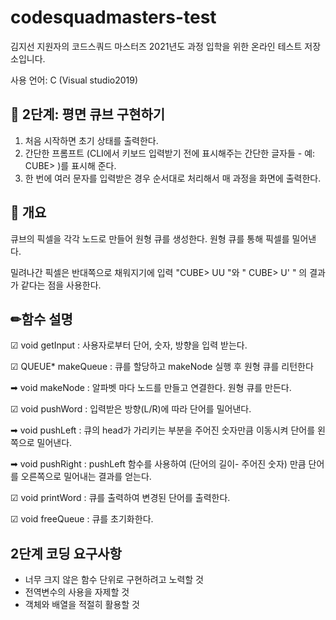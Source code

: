 # codesquadmasters-test
김지선 지원자의 코드스쿼드 마스터즈 2021년도 과정 입학을 위한 온라인 테스트 저장소입니다.

사용 언어: C (Visual studio2019)

## 🔨 2단계: 평면 큐브 구현하기
1. 처음 시작하면 초기 상태를 출력한다.
2. 간단한 프롬프트 (CLI에서 키보드 입력받기 전에 표시해주는 간단한 글자들 - 예: CUBE> )를 표시해 준다.
3. 한 번에 여러 문자를 입력받은 경우 순서대로 처리해서 매 과정을 화면에 출력한다.

## 📝 개요
큐브의 픽셀을 각각 노드로 만들어 원형 큐를 생성한다. 
원형 큐를 통해 픽셀를 밀어낸다. 

밀려나간 픽셀은 반대쪽으로 채워지기에 입력 "CUBE> UU "와 " CUBE> U' " 의 결과가 같다는 점을 사용한다.

## ✏함수 설명
☑ void getInput
  : 사용자로부터 단어, 숫자, 방향을 입력 받는다.

☑ QUEUE* makeQueue
  : 큐를 할당하고 makeNode 실행 후 원형 큐를  리턴한다
  
  ➡ void makeNode
    : 알파벳 마다 노드를 만들고 연결한다. 
      원형 큐를 만든다.

☑ void pushWord
  : 입력받은 방향(L/R)에 따라 단어를 밀어낸다.
  
  ➡ void pushLeft
    : 큐의 head가 가리키는 부분을 주어진 숫자만큼 이동시켜 단어를 왼쪽으로 밀어낸다.
  
  ➡ void pushRight
    : pushLeft 함수를 사용하여 (단어의 길이- 주어진 숫자) 만큼 단어를 오른쪽으로 밀어내는 결과를 얻는다.

☑ void printWord
  : 큐를 출력하여 변경된 단어를 출력한다.

☑ void freeQueue
  : 큐를 초기화한다.

## 2단계 코딩 요구사항
* 너무 크지 않은 함수 단위로 구현하려고 노력할 것 
* 전역변수의 사용을 자제할 것
* 객체와 배열을 적절히 활용할 것

